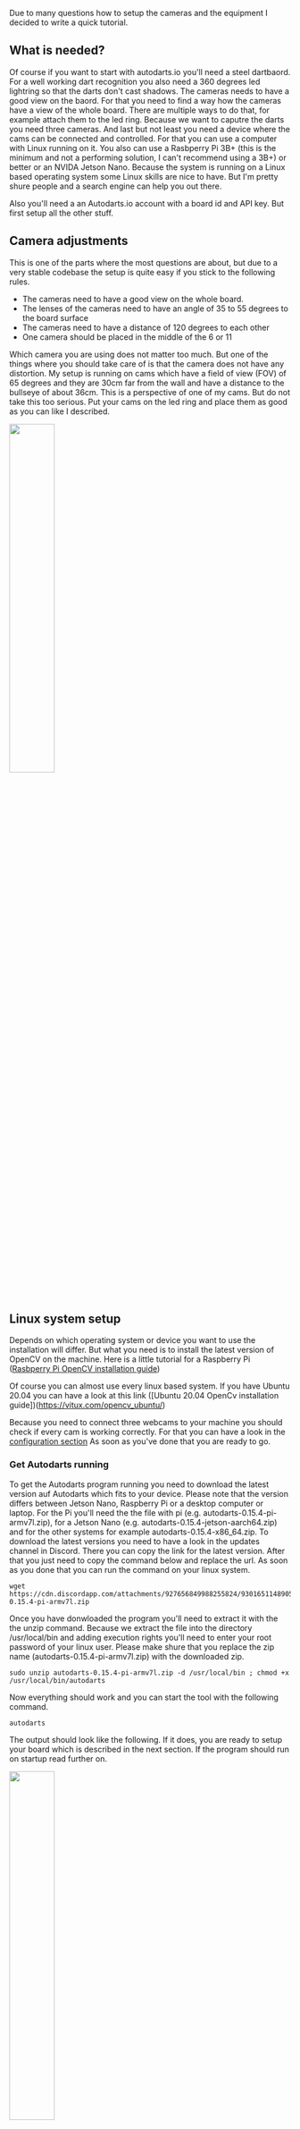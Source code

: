 Due to many questions how to setup the cameras and the equipment I decided to write a quick tutorial.

## What is needed?

Of course if you want to start with autodarts.io you'll need a steel dartbaord. For a well working dart recognition you also need a 360 degrees led lightring so that the darts don't cast shadows. The cameras needs to have a good view on the baord. For that you need to find a way how the cameras have a view of the whole board. There are multiple ways to do that, for example attach them to the led ring. Because we want to caputre the darts you need three cameras. And last but not least you need a device where the cams can be connected and controlled. For that you can use a computer with Linux running on it. You also can use a Rasbperry Pi 3B+ (this is the minimum and not a performing solution, I can't recommend using a 3B+) or better or an NVIDA Jetson Nano. Because the system is running on a Linux based operating system some Linux skills are nice to have. But I'm pretty shure people and a search engine can help you out there.

Also you'll need a an Autodarts.io account with a board id and API key. But first setup all the other stuff.

## Camera adjustments

This is one of the parts where the most questions are about, but due to a very stable codebase the setup is quite easy if you stick to the following rules.

- The cameras need to have a good view on the whole board.
- The lenses of the cameras need to have an angle of 35 to 55 degrees to the board surface
- The cameras need to have a distance of 120 degrees to each other
- One camera should be placed in the middle of the 6 or 11

Which camera you are using does not matter too much. But one of the things where you should take care of is that the camera does not have any distortion. My setup is running on cams which have a field of view (FOV) of 65 degrees and they are 30cm far from the wall and have a distance to the bullseye of about 36cm. This is a perspective of one of my cams. But do not take this too serious. Put your cams on the led ring and place them as good as you can like I described.

<img src="images/camToBoard.jpg" width="40%" height="40%">

## Linux system setup

Depends on which operating system or device you want to use the installation will differ. But what you need is to install the latest version of OpenCV on the machine. Here is a little tutorial for a Raspberry Pi ([Rasbperry Pi OpenCV installation guide](https://lindevs.com/install-precompiled-opencv-on-raspberry-pi/?fbclid=IwAR1sQwRH1FWbewNg4_Aomga-ZBbx3Di25C2mHrVqGTVxwiIKS31R0Pa8q5Y))

Of course you can almost use every linux based system. If you have Ubuntu 20.04 you can have a look at this link ([Ubuntu 20.04 OpenCv installation guide])(https://vitux.com/opencv_ubuntu/)

Because you need to connect three webcams to your machine you should check if every cam is working correctly. For that you can have a look in the [configuration section](#configure-autodarts) As soon as you've done that you are ready to go.

### Get Autodarts running

To get the Autodarts program running you need to download the latest version auf Autodarts which fits to your device. Please note that the version differs between Jetson Nano, Raspberry Pi or a desktop computer or laptop. For the Pi you'll need the the file with pi (e.g. autodarts-0.15.4-pi-armv7l.zip), for a Jetson Nano (e.g. autodarts-0.15.4-jetson-aarch64.zip) and for the other systems for example autodarts-0.15.4-x86_64.zip. To download the latest versions you need to have a look in the updates channel in Discord. There you can copy the link for the latest version. After that you just need to copy the command below and replace the url. As soon as you done that you can run the command on your linux system.

    wget https://cdn.discordapp.com/attachments/927656849988255824/930165114890510366/autodarts-0.15.4-pi-armv7l.zip

Once you have donwloaded the program you'll need to extract it with the the unzip command. Because we extract the file into the directory /usr/local/bin and adding execution rights you'll need to enter your root password of your linux user. Please make shure that you replace the zip name (autodarts-0.15.4-pi-armv7l.zip) with the downloaded zip.

    sudo unzip autodarts-0.15.4-pi-armv7l.zip -d /usr/local/bin ; chmod +x /usr/local/bin/autodarts

Now everything should work and you can start the tool with the following command.

    autodarts

The output should look like the following. If it does, you are ready to setup your board which is described in the next section. If the program should run on startup read further on.

<img src="images/StartAutodarts.JPG" width="40%" height="40%">

### Setup autostart for Autodarts

If you are using a device just for the Autodarts recognition, it could propably very usefull to have it started everytime you are starting the device. For that you can add the Autodarts tool the startup routine. For that you need to create a new file with the command:

    sudo nano /lib/systemd/system/autodarts.service

This opens a text editor called nano. You can copy the following text into it but don't forget to change the username to the user you are logged in at the moment. In this example it is pi.

    # board.service

    [Unit]
    Description=Start/Stop Autodarts board service
    Wants=network.target
    After=network.target


    [Service]
    User=pi
    ExecStart=/usr/local/bin/autodarts
    Restart=on-failure
    KillSignal=SIGINT
    RestartSec=5s

    [Install]
    WantedBy=multi-user.target

As soon as you pasted the code above into the file, you can close the file with Ctrl + X. You will be asked if you want to save so you need to press Y followed by an enter.

The next step is to modify some rights. For that you can copy and paste this:

    sudo chmod 644 /lib/systemd/system/sample.service

Once done you need to reload the startup deamon with:

    sudo systemctl daemon-reload

And enable your startup file you have created before

    sudo systemctl enable sample.service

Last but not least you can restart your system and than your machine is starting with autodarts running

    sudo reboot

## Board Manager

The board manager is to setup and adjust your cameras. Once you run your Autodarts program on your Linux system you can access the Board Manager via the ip address of your device and the port 3180. If you're running the program on a local computer like a laptop you need to type the following in your browsers url: http://127.0.0.1:3180 or if you are using a Raspberry Pi or the Jetson Nano than you need to replace 127.0.0.1 with your ip address of the device.

### Configure Autodarts

After you accessed the Board Manager, you can click on Config in the top menue. There you can see the Auth section where you need to fill in the Board ID and the API Key which is needed to connect your Board to Autodarts.io. Also you need to change the USB Device IDs so that the tool will access the correct cameras. The best way to do this is with a little tool called v4l-utils. You can install it via the commandline on your machine. For that just type the following command in your commandline. You will propably asked for a password.

    sudo apt-get install v4l-utils

When the installation is finished you can use the following command to see all connected devices.

    v4l2-ctl --list-devices

Which shows the following on my device

    pi@raspberrypi:~ $ v4l2-ctl --list-devices
    bcm2835-codec-decode (platform:bcm2835-codec):
            /dev/video10
            /dev/video11
            /dev/video12
            /dev/video18
            /dev/media1

    bcm2835-isp (platform:bcm2835-isp):
            /dev/video13
            /dev/video14
            /dev/video15
            /dev/video16
            /dev/media0

    Aukey-PC-LM1E Camera: Aukey-PC- (usb-3f980000.usb-1.1.3):
            /dev/video7
            /dev/video8
            /dev/media4

    Aukey-PC-LM1E Camera: Aukey-PC- (usb-3f980000.usb-1.2):
            /dev/video1
            /dev/video3
            /dev/media2

    Aukey-PC-LM1E Camera: Aukey-PC- (usb-3f980000.usb-1.3):
            /dev/video5
            /dev/video6
            /dev/media3

    Cannot open device /dev/video0, exiting.
    pi@raspberrypi:~ $

In this example you can see that my cameras (Aukey-PC-LM1E Camera) were detected and are running. What you need to do now is to add the first video numbers into the USB Device Ids. For me it's 7, 1 and 5.

I'm using 1280x720 as resolution. You can put this to a lower resolution when your system is slow but in general it should be 1280x720. All the other settings can leave as they are.

### Calibration

After you did the configuration you can start with the calibration which is the part where it is good to be as much precise as you can because it effects the recogognized segements.

For the calibration you just need to drag the points (3-19, 6-10, 11-14, 20-1) to the upper double wire like you see in the picture.

<img src="images/calibration.JPG" width="40%" height="40%">

When this is done for all three cameras you can click on the blue disk button on the right side. After you clicked the button you will see the segents edges overlayed to your board. If you did it very precise than the edges should match with your wires. If not you propably bought cams with distortion. But even than the recognition is also working very well. Just give it a try :)

As soon as you are done you can start your board. You can do this either via the Motion, Dart, Config tab or on Autodarts.io after you're logged in. When you are on Autodarts.io you can create a game.

Game On!

## Working setups

### **NullP0ints setup**

Parts of the setup:

- Winmau Blade 5
- Winmau Plasma LED ring
- McDart Catchring Premium
- Aukey PC-LM1E Cams
- Raspberry 3B+

<img src="images/SetupFromFront.jpg" width="40%" height="40%">
<img src="images/CamHolderFromFront.jpg" width="40%" height="40%">
<img src="images/CamHolderBehind.jpg" width="40%" height="40%">

### **Bomber74 setup**

- Winmau Blade 5
- Winmau Plasma LED ring
- OV2710 Cams
- Self printed cam holders

<img src="images/Bomber74_PlasmaHolder.png" width="20%" height="20%">
<img src="images/Bomber74_boardView.png" width="40%" height="40%">